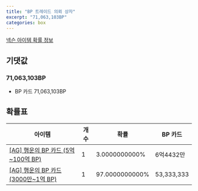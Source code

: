 ```yaml
---
title: "BP 트레이드 의뢰 상자"
excerpt: "71,063,103BP"
categories: box
---
```

[넥슨 아이템 확률 정보](http://iteminfo.nexon.com/probability/fco?sn=6916)

## 기댓값
### 71,063,103BP
- BP 카드 71,063,103BP

## 확률표

|아이템|개수|확률|BP 카드|
|---|---|---|---|
|[[AG] 행운의 BP 카드 (5억~100억 BP)](/bp/6923)|1|3.0000000000%|6억4432만|
|[[AG] 행운의 BP 카드 (3000만~1억 BP)](/bp/6924)|1|97.0000000000%|53,333,333|
